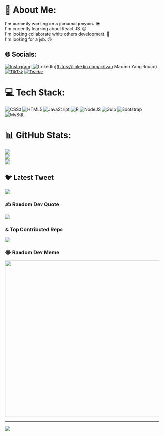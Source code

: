 # 💫 About Me:
I'm currently working on a personal proyect. 😎<br>I'm currently learning about React JS. 😊<br>I'm looking collaborate white others development. 👀<br>I'm looking for a job. 😢


## 🌐 Socials:
[![Instagram](https://img.shields.io/badge/Instagram-%23E4405F.svg?logo=Instagram&logoColor=white)](https://instagram.com/Ivan_y25) [![LinkedIn](https://img.shields.io/badge/LinkedIn-%230077B5.svg?logo=linkedin&logoColor=white)](https://linkedin.com/in/Ivan Maximo Yang Rouco) [![TikTok](https://img.shields.io/badge/TikTok-%23000000.svg?logo=TikTok&logoColor=white)](https://tiktok.com/@maximo0225) [![Twitter](https://img.shields.io/badge/Twitter-%231DA1F2.svg?logo=Twitter&logoColor=white)](https://twitter.com/Yang1Ivn) 

# 💻 Tech Stack:
![CSS3](https://img.shields.io/badge/css3-%231572B6.svg?style=for-the-badge&logo=css3&logoColor=white) ![HTML5](https://img.shields.io/badge/html5-%23E34F26.svg?style=for-the-badge&logo=html5&logoColor=white) ![JavaScript](https://img.shields.io/badge/javascript-%23323330.svg?style=for-the-badge&logo=javascript&logoColor=%23F7DF1E) ![R](https://img.shields.io/badge/r-%23276DC3.svg?style=for-the-badge&logo=r&logoColor=white) ![NodeJS](https://img.shields.io/badge/node.js-6DA55F?style=for-the-badge&logo=node.js&logoColor=white) ![Gulp](https://img.shields.io/badge/GULP-%23CF4647.svg?style=for-the-badge&logo=gulp&logoColor=white) ![Bootstrap](https://img.shields.io/badge/bootstrap-%23563D7C.svg?style=for-the-badge&logo=bootstrap&logoColor=white) ![MySQL](https://img.shields.io/badge/mysql-%2300f.svg?style=for-the-badge&logo=mysql&logoColor=white)
# 📊 GitHub Stats:
![](https://github-readme-stats.vercel.app/api?username=Ivan-Yang25&theme=blue-green&hide_border=false&include_all_commits=false&count_private=false)<br/>
![](https://github-readme-streak-stats.herokuapp.com/?user=Ivan-Yang25&theme=blue-green&hide_border=false)<br/>
![](https://github-readme-stats.vercel.app/api/top-langs/?username=Ivan-Yang25&theme=blue-green&hide_border=false&include_all_commits=false&count_private=false&layout=compact)

## 🐦 Latest Tweet
[![](https://gtce.itsvg.in/api?username=Yang1Ivn)](https://github.com/VishwaGauravIn/github-twitter-card-embed)

### ✍️ Random Dev Quote
![](https://quotes-github-readme.vercel.app/api?type=horizontal&theme=radical)

### 🔝 Top Contributed Repo
![](https://github-contributor-stats.vercel.app/api?username=Ivan-Yang25&limit=5&theme=dark&combine_all_yearly_contributions=true)

### 😂 Random Dev Meme
<img src="https://rm.up.railway.app/" width="512px"/>

---
[![](https://visitcount.itsvg.in/api?id=Ivan-Yang25&icon=0&color=0)](https://visitcount.itsvg.in)

<!-- Proudly created with GPRM ( https://gprm.itsvg.in ) -->
